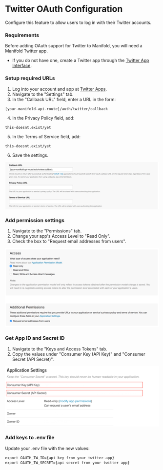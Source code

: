 # Twitter OAuth Configuration

Configure this feature to allow users to log in with their Twitter accounts.

### Requirements

Before adding OAuth support for Twitter to Manifold, you will need a Manifold Twitter app.

* If you do not have one, create a Twitter app through the [Twitter App Interface](https://apps.twitter.com).

### Setup required URLs

1. Log into your account and app at [Twitter Apps](https://apps.twitter.com).
2. Navigate to the "Settings" tab.
3. In the "Callback URL" field, enter a URL in the form:

  ```
  [your-manifold-api-route]/auth/twitter/callback
  ```
4. In the Privacy Policy field, add:

  ```
  this-doesnt.exist/yet
  ```
5. In the Terms of Service field, add:

  ```
  this-doesnt.exist/yet
  ```
6. Save the settings.

![Twitter URLs](/assets/twitter-urls.png)

### Add permission settings

1. Navigate to the "Permissions" tab.
2. Change your app's Access Level to "Read Only".
3. Check the box to "Request email addresses from users".

![Twitter Permissions](/assets/twitter-access.png)

### Get App ID and Secret ID

1. Navigate to the "Keys and Access Tokens" tab.
2. Copy the values under "Consumer Key (API Key)" and "Consumer Secret (API Secret)".

![Twitter Settings](/assets/twitter-settings.png)

### Add keys to .env file

Update your .env file with the new values:

```
export OAUTH_TW_ID={api key from your twitter app}
export OAUTH_TW_SECRET={api secret from your twitter app}
```
